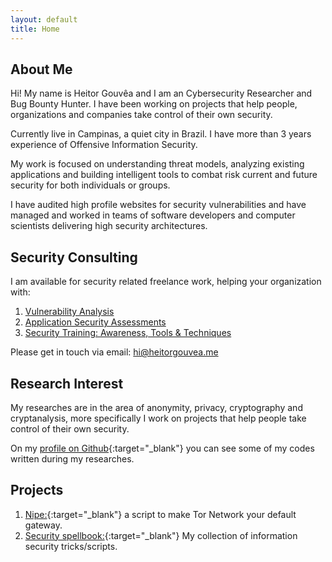 ```yaml
---
layout: default
title: Home
---
```


## About Me

Hi! My name is Heitor Gouvêa and I am an Cybersecurity Researcher and Bug Bounty Hunter.
I have been working on projects that help people, organizations and companies take control of their own security.  

Currently live in Campinas, a quiet city in Brazil. I have more than 3 years experience
of Offensive Information Security.

My work is focused on understanding threat models, analyzing existing
applications and building intelligent tools to combat risk current and future security
for both individuals or groups.

I have audited high profile websites for security vulnerabilities and have
managed and worked in teams of software developers and computer scientists
delivering high security architectures.

## Security Consulting

I am available for security related freelance work, helping your organization with:

1. [Vulnerability Analysis]()
2. [Application Security Assessments]()
3. [Security Training: Awareness, Tools & Techniques]()

Please get in touch via email: hi@heitorgouvea.me

## Research Interest

My researches are in the area of anonymity, privacy, cryptography and cryptanalysis,
more specifically I work on projects that help people take control of their own security.

On my [profile on Github](https://github.com/GouveaHeitor){:target="_blank"} you can see
some of my codes written during my researches.

## Projects

1. [Nipe:](https://github.com/GouveaHeitor/nipe){:target="_blank"} a script to make Tor Network your default gateway.
2. [Security spellbook:](https://github.com/GouveaHeitor/security-spellbook){:target="_blank"}  My collection of information security tricks/scripts.
